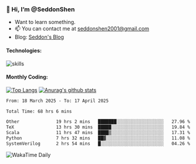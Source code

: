 ### 👋 Hi, I’m @SeddonShen
- Want to learn something.
- 📫 You can contact me at seddonshen2001@gmail.com
- Blog: [Seddon's Blog](https://seddonshen.github.io/)
#### Technologies:

![skills](https://skillicons.dev/icons?i=scala,js,html,css,bootstrap,jquery,c,cpp,cloudflare,django,docker,flask,git,github,githubactions,linux,latex,mysql,nodejs,ps,php,pr,py,raspberrypi,redis,unreal,v,vscode,vue,bash)

#### Monthly Coding:
[![Top Langs](https://github-readme-stats.vercel.app/api/top-langs?username=seddonshen&show_icons=true&locale=en&layout=compact&hide=html&langs_count=8)](https://github.com/SeddonShen/)
[![Anurag's github stats](https://github-readme-stats.vercel.app/api?username=SeddonShen&count_private=true&show_icons=true)](https://github.com/anuraghazra/github-readme-stats)
<!--START_SECTION:waka-->

```txt
From: 18 March 2025 - To: 17 April 2025

Total Time: 68 hrs 6 mins

Other              19 hrs 2 mins   ███████░░░░░░░░░░░░░░░░░░   27.96 %
TeX                13 hrs 30 mins  █████░░░░░░░░░░░░░░░░░░░░   19.84 %
Scala              11 hrs 47 mins  ████▒░░░░░░░░░░░░░░░░░░░░   17.31 %
Python             7 hrs 32 mins   ██▓░░░░░░░░░░░░░░░░░░░░░░   11.08 %
SystemVerilog      2 hrs 54 mins   █░░░░░░░░░░░░░░░░░░░░░░░░   04.26 %
```

<!--END_SECTION:waka-->

![WakaTime Daily](https://wakatime.com/share/@seddon2001/61a7e342-5f12-4fea-bf92-1fac161e97d6.svg)
<!---
SeddonShen/SeddonShen is a ✨ special ✨ repository because its `README.md` (this file) appears on your GitHub profile.
You can click the Preview link to take a look at your changes.
--->
